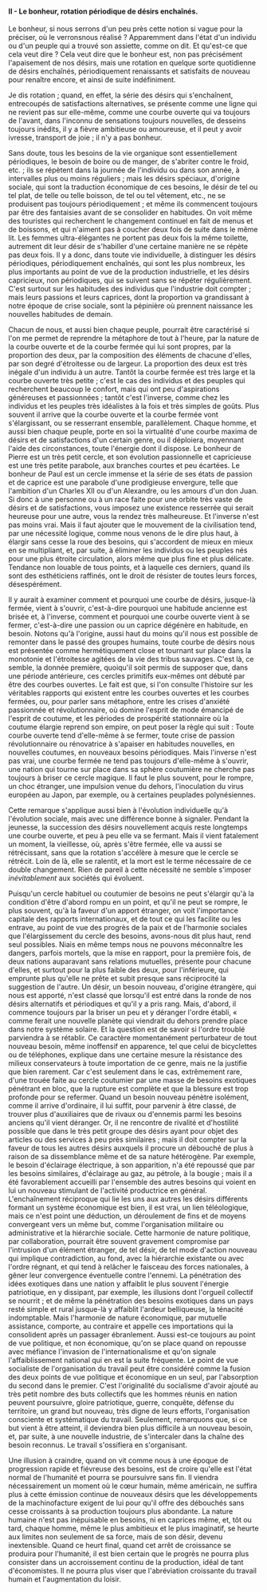 #### II - Le bonheur, rotation périodique de désirs enchaînés.

Le bonheur, si nous serrons d'un peu près cette notion si vague pour la préciser, où le verronsnous réalisé ? Apparemment dans l'état d'un individu ou d'un peuple qui a trouvé son assiette, comme on dit. Et qu'est-ce que cela veut dire ? Cela veut dire que le bonheur est, non pas précisément l'apaisement de nos désirs, mais une rotation en quelque sorte quotidienne de désirs enchaînés, périodiquement renaissants et satisfaits de nouveau pour renaître encore, et ainsi de suite indéfiniment.

Je dis rotation ; quand, en effet, la série des désirs qui s'enchaînent, entrecoupés de satisfactions alternatives, se présente comme une ligne qui ne revient pas sur elle-même, comme une courbe ouverte qui va toujours de l'avant, dans l'inconnu de sensations toujours nouvelles, de desseins toujours inédits, il y a fièvre ambitieuse ou amoureuse, et il peut y avoir ivresse, transport de joie ; il n'y a pas bonheur.

Sans doute, tous les besoins de la vie organique sont essentiellement périodiques, le besoin de boire ou de manger, de s'abriter contre le froid, etc. ; ils se répètent dans la journée de l'individu ou dans son année, à intervalles plus ou moins réguliers ; mais les désirs spéciaux, d'origine sociale, qui sont la traduction économique de ces besoins, le désir de tel ou tel plat, de telle ou telle boisson, de tel ou tel vêtement, etc., ne se produisent pas toujours périodiquement ; et même ils commencent toujours par être des fantaisies avant de se consolider en habitudes. On voit même des touristes qui recherchent le changement continuel en fait de menus et de boissons, et qui n'aiment pas à coucher deux fois de suite dans le même lit. Les femmes ultra-élégantes ne portent pas deux fois la même toilette, autrement dit leur désir de s'habiller d'une certaine manière ne se répète pas deux fois. Il y a donc, dans toute vie individuelle, à distinguer les désirs périodiques, périodiquement enchaînés, qui sont les plus nombreux, les plus importants au point de vue de la production industrielle, et les désirs capricieux, non périodiques, qui se suivent sans se répéter régulièrement. C'est surtout sur les habitudes des individus que l'industrie doit compter ; mais leurs passions et leurs caprices, dont la proportion va grandissant à notre époque de crise sociale, sont la pépinière où prennent naissance les nouvelles habitudes de demain.

Chacun de nous, et aussi bien chaque peuple, pourrait être caractérisé si l'on me permet de reprendre la métaphore de tout à l'heure, par la nature de la courbe ouverte et de la courbe fermée qui lui sont propres, par la proportion des deux, par la composition des éléments de chacune d'elles, par son degré d'étroitesse ou de largeur. La proportion des deux est très inégale d'un individu à un autre. Tantôt la courbe fermée est très large et la courbe ouverte très petite ; c'est le cas des individus et des peuples qui recherchent beaucoup le confort, mais qui ont peu d'aspirations généreuses et passionnées ; tantôt c'est l'inverse, comme chez les individus et les peuples très idéalistes à la fois et très simples de goûts. Plus souvent il arrive que la courbe ouverte et la courbe fermée vont s'élargissant, ou se resserrant ensemble, parallèlement. Chaque homme, et aussi bien chaque peuple, porte en soi la virtualité d'une courbe maxima de désirs et de satisfactions d'un certain genre, ou il déploiera, moyennant l'aide des circonstances, toute l'énergie dont il dispose. Le bonheur de Pierre est un très petit cercle, et son évolution passionnelle et capricieuse est une très petite parabole, aux branches courtes et peu écartées. Le bonheur de Paul est un cercle immense et la série de ses états de passion et de caprice est une parabole d'une prodigieuse envergure, telle que l'ambition d'un Charles XII ou d'un Alexandre, ou les amours d'un don Juan. Si donc à une personne ou à un race faite pour une orbite très vaste de désirs et de satisfactions, vous imposez une existence resserrée qui serait heureuse pour une autre, vous la rendez très malheureuse. Et l'inverse n'est pas moins vrai. Mais il faut ajouter que le mouvement de la civilisation tend, par une nécessité logique, comme nous venons de le dire plus haut, à élargir sans cesse la roue des besoins, qui s'accordent de mieux en mieux en se multipliant, et, par suite, à éliminer les individus ou les peuples nés pour une plus étroite circulation, alors même que plus fine et plus délicate. Tendance non louable de tous points, et à laquelle ces derniers, quand ils sont des esthéticiens raffinés, ont le droit de résister de toutes leurs forces, désespérément.

Il y aurait à examiner comment et pourquoi une courbe de désirs, jusque-là fermée, vient à s'ouvrir, c'est-à-dire pourquoi une habitude ancienne est brisée et, à l'inverse, comment et pourquoi une courbe ouverte vient à se fermer, c'est-à-dire une passion ou un caprice dégénère en habitude, en besoin. Notons qu'à l'origine, aussi haut du moins qu'il nous est possible de remonter dans le passé des groupes humains, toute courbe de désirs nous est présentée comme hermétiquement close et tournant sur place dans la monotonie et l'étroitesse agitées de la vie des tribus sauvages. C'est là, ce semble, la donnée première, quoiqu'il soit permis de supposer que, dans une période antérieure, ces cercles primitifs eux-mêmes ont débuté par être des courbes ouvertes. Le fait est que, si l'on consulte l'histoire sur les véritables rapports qui existent entre les courbes ouvertes et les courbes fermées, ou, pour parler sans métaphore, entre les crises d'anxiété passionnée et révolutionnaire, où domine l'esprit de mode émancipé de l'esprit de coutume, et les périodes de prospérité stationnaire où la coutume élargie reprend son empire, on peut poser la règle qui suit : Toute courbe ouverte tend d'elle-même à se fermer, toute crise de passion révolutionnaire ou rénovatrice à s'apaiser en habitudes nouvelles, en nouvelles coutumes, en nouveaux besoins périodiques. Mais l'inverse n'est pas vrai, une courbe fermée ne tend pas toujours d'elle-même à s'ouvrir, une nation qui tourne sur place dans sa sphère coutumière ne cherche pas toujours à briser ce cercle magique. Il faut le plus souvent, pour le rompre, un choc étranger, une impulsion venue du dehors, l'inoculation du virus européen au Japon, par exemple, ou à certaines peuplades polynésiennes.

Cette remarque s'applique aussi bien à l'évolution individuelle qu'à l'évolution sociale, mais avec une différence bonne à signaler. Pendant la jeunesse, la succession des désirs nouvellement acquis reste longtemps une courbe ouverte, et peu à peu elle va se fermant. Mais il vient fatalement un moment, la vieillesse, où, après s'être fermée, elle va aussi se rétrécissant, sans que la rotation s'accélère à mesure que le cercle se rétrécit. Loin de là, elle se ralentit, et la mort est le terme nécessaire de ce double changement. Rien de pareil à cette nécessité ne semble s'imposer _inévitablement_ aux sociétés qui évoluent.

Puisqu'un cercle habituel ou coutumier de besoins ne peut s'élargir qu'à la condition d'être d'abord rompu en un point, et qu'il ne peut se rompre, le plus souvent, qu'à la faveur d'un apport étranger, on voit l'importance capitale des rapports internationaux, et de tout ce qui les facilite ou les entrave, au point de vue des progrès de la paix et de l'harmonie sociales que l'élargissement du cercle des besoins, avons-nous dit plus haut, rend seul possibles. Niais en même temps nous ne pouvons méconnaître les dangers, parfois mortels, que la mise en rapport, pour la première fois, de deux nations auparavant sans relations mutuelles, présente pour chacune d'elles, et surtout pour la plus faible des deux, pour l'inférieure, qui emprunte plus qu'elle ne prête et subit presque sans réciprocité la suggestion de l'autre. Un désir, un besoin nouveau, d'origine étrangère, qui nous est apporté, n'est classé que lorsqu'il est entré dans la ronde de nos désirs alternatifs et périodiques et qu'il y a pris rang. Mais, d'abord, il commence toujours par la briser un peu et y déranger l'ordre établi, « comme ferait une nouvelle planète qui viendrait du dehors prendre place dans notre système solaire. Et la question est de savoir si l'ordre troublé parviendra à se rétablir. Ce caractère momentanément perturbateur de tout nouveau besoin, même inoffensif en apparence, tel que celui de bicyclettes ou de téléphones, explique dans une certaine mesure la résistance des milieux conservateurs à toute importation de ce genre, mais ne la justifie que bien rarement. Car c'est seulement dans le cas, extrêmement rare, d'une trouée faite au cercle coutumier par une masse de besoins exotiques pénétrant en bloc, que la rupture est complète et que la blessure est trop profonde pour se refermer. Quand un besoin nouveau pénètre isolément, comme il arrive d'ordinaire, il lui suffit, pour parvenir à être classé, de trouver plus d'auxiliaires que de rivaux ou d'ennemis parmi les besoins anciens qu'il vient déranger. Or, il ne rencontre de rivalité et d'hostilité possible que dans le très petit groupe des désirs ayant pour objet des articles ou des services à peu près similaires ; mais il doit compter sur la faveur de tous les autres désirs auxquels il procure un débouché de plus à raison de sa dissemblance même et de sa nature hétérogène. Par exemple, le besoin d'éclairage électrique, à son apparition, n'a été repoussé que par les besoins similaires, d'éclairage au gaz, au pétrole, à la bougie ; mais il a été favorablement accueilli par l'ensemble des autres besoins qui voient en lui un nouveau stimulant de l'activité productrice en général. L'enchaînement réciproque qui lie les uns aux autres les désirs différents formant un système économique est bien, il est vrai, un lien téléologique, mais ce n'est point une déduction, un déroulement de fins et de moyens convergeant vers un même but, comme l'organisation militaire ou administrative et la hiérarchie sociale. Cette harmonie de nature politique, par collaboration, pourrait être souvent gravement compromise par l'intrusion d'un élément étranger, de tel désir, de tel mode d'action nouveau qui implique contradiction, au fond, avec la hiérarchie existante ou avec l'ordre régnant, et qui tend à relâcher le faisceau des forces nationales, à gêner leur convergence éventuelle contre l'ennemi. La pénétration des idées exotiques dans une nation y affaiblit le plus souvent l'énergie patriotique, en y dissipant, par exemple, les illusions dont l'orgueil collectif se nourrit ; et de même la pénétration des besoins exotiques dans un pays resté simple et rural jusque-là y affaiblit l'ardeur belliqueuse, la ténacité indomptable. Mais l'harmonie de nature économique, par mutuelle assistance, comporte, au contraire et appelle ces importations qui la consolident après un passager ébranlement. Aussi est-ce toujours au point de vue politique, et non économique, qu'on se place quand on repousse avec méfiance l'invasion de l'internationalisme et qu'on signale l'affaiblissement national qui en est la suite fréquente. Le point de vue socialiste de l'organisation du travail peut être considéré comme la fusion des deux points de vue politique et économique en un seul, par l'absorption du second dans le premier. C'est l'originalité du socialisme d'avoir ajouté au très petit nombre des buts collectifs que les hommes réunis en nation peuvent poursuivre, gloire patriotique, guerre, conquête, défense du territoire, un grand but nouveau, très digne de leurs efforts, l'organisation consciente et systématique du travail. Seulement, remarquons que, si ce but vient à être atteint, il deviendra bien plus difficile à un nouveau besoin, et, par suite, à une nouvelle industrie, de s'intercaler dans la chaîne des besoin reconnus. Le travail s'ossifiera en s'organisant.

Une illusion à craindre, quand on vit comme nous à une époque de progression rapide et fiévreuse des besoins, est de croire qu'elle est l'état normal de l'humanité et pourra se poursuivre sans fin. Il viendra nécessairement un moment où le cœur humain, même américain, ne suffira plus à cette émission continue de nouveaux désirs que les développements de la machinofacture exigent de lui pour qu'il offre des débouchés sans cesse croissants à sa production toujours plus abondante. La nature humaine n'est pas inépuisable en besoins, ni en caprices même, et, tôt ou tard, chaque homme, même le plus ambitieux et le plus imaginatif, se heurte aux limites non seulement de sa force, mais de son désir, devenu inextensible. Quand ce heurt final, quand cet arrêt de croissance se produira pour l'humanité, il est bien certain que le progrès ne pourra plus consister dans un accroissement continu de la production, idéal de tant d'économistes. Il ne pourra plus viser que l'abréviation croissante du travail humain et l'augmentation du loisir.
